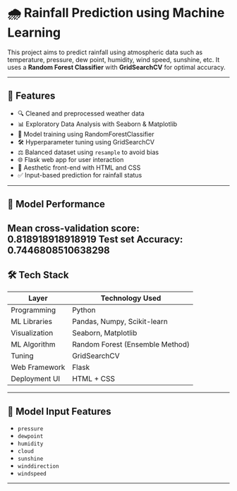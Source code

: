 # 🌧️ Rainfall Prediction using Machine Learning

This project aims to predict rainfall using atmospheric data such as temperature, pressure, dew point, humidity, wind speed, sunshine, etc. It uses a **Random Forest Classifier** with **GridSearchCV** for optimal accuracy.

---

## 📌 Features

- 🔍 Cleaned and preprocessed weather data
- 📊 Exploratory Data Analysis with Seaborn & Matplotlib
- 🧠 Model training using RandomForestClassifier
- 🛠️ Hyperparameter tuning using GridSearchCV
- ⚖️ Balanced dataset using `resample` to avoid bias
- 🌐 Flask web app for user interaction
- 🎨 Aesthetic front-end with HTML and CSS
- ✅ Input-based prediction for rainfall status

---

## 🧪 Model Performance
Mean cross-validation score: 0.818918918918919
Test set Accuracy: 0.7446808510638298
---

## 🛠️ Tech Stack

| Layer          | Technology Used                |
|----------------|-------------------------------|
| Programming    | Python                         |
| ML Libraries   | Pandas, Numpy, Scikit-learn     |
| Visualization  | Seaborn, Matplotlib             |
| ML Algorithm   | Random Forest (Ensemble Method) |
| Tuning         | GridSearchCV                   |
| Web Framework  | Flask                          |
| Deployment UI  | HTML + CSS                     |

---

## 🧠 Model Input Features

- `pressure`
- `dewpoint`
- `humidity`
- `cloud`
- `sunshine`
- `winddirection`
- `windspeed`

---


